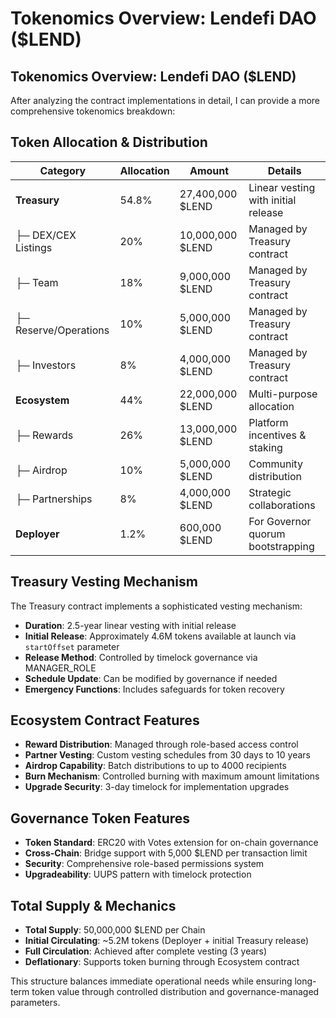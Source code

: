 # Tokenomics Overview: Lendefi DAO ($LEND)
## Tokenomics Overview: Lendefi DAO ($LEND)

After analyzing the contract implementations in detail, I can provide a more comprehensive tokenomics breakdown:

## Token Allocation & Distribution

| Category | Allocation | Amount | Details |
|----------|------------|--------|---------|
| **Treasury** | 54.8% | 27,400,000 $LEND | Linear vesting with initial release |
| ├─ DEX/CEX Listings | 20% | 10,000,000 $LEND | Managed by Treasury contract |
| ├─ Team | 18% | 9,000,000 $LEND | Managed by Treasury contract |
| ├─ Reserve/Operations | 10% | 5,000,000 $LEND | Managed by Treasury contract |
| ├─ Investors | 8% | 4,000,000 $LEND | Managed by Treasury contract |
| **Ecosystem** | 44% | 22,000,000 $LEND | Multi-purpose allocation |
| ├─ Rewards | 26% | 13,000,000 $LEND | Platform incentives & staking |
| ├─ Airdrop | 10% | 5,000,000 $LEND | Community distribution |
| ├─ Partnerships | 8% | 4,000,000 $LEND | Strategic collaborations |
| **Deployer** | 1.2% | 600,000 $LEND | For Governor quorum bootstrapping |

## Treasury Vesting Mechanism

The Treasury contract implements a sophisticated vesting mechanism:

- **Duration**: 2.5-year linear vesting with initial release
- **Initial Release**: Approximately 4.6M tokens available at launch via `startOffset` parameter
- **Release Method**: Controlled by timelock governance via MANAGER_ROLE
- **Schedule Update**: Can be modified by governance if needed
- **Emergency Functions**: Includes safeguards for token recovery

## Ecosystem Contract Features

- **Reward Distribution**: Managed through role-based access control
- **Partner Vesting**: Custom vesting schedules from 30 days to 10 years
- **Airdrop Capability**: Batch distributions to up to 4000 recipients
- **Burn Mechanism**: Controlled burning with maximum amount limitations
- **Upgrade Security**: 3-day timelock for implementation upgrades

## Governance Token Features

- **Token Standard**: ERC20 with Votes extension for on-chain governance
- **Cross-Chain**: Bridge support with 5,000 $LEND per transaction limit
- **Security**: Comprehensive role-based permissions system
- **Upgradeability**: UUPS pattern with timelock protection

## Total Supply & Mechanics

- **Total Supply**: 50,000,000 $LEND per Chain
- **Initial Circulating**: ~5.2M tokens (Deployer + initial Treasury release)
- **Full Circulation**: Achieved after complete vesting (3 years)
- **Deflationary**: Supports token burning through Ecosystem contract

This structure balances immediate operational needs while ensuring long-term token value through controlled distribution and governance-managed parameters.